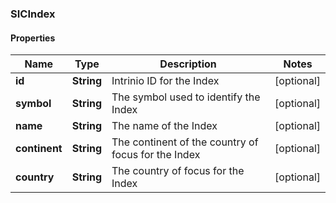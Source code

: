 ### SICIndex

#### Properties
Name | Type | Description | Notes
------------ | ------------- | ------------- | -------------
**id** | **String** | Intrinio ID for the Index | [optional] 
**symbol** | **String** | The symbol used to identify the Index | [optional] 
**name** | **String** | The name of the Index | [optional] 
**continent** | **String** | The continent of the country of focus for the Index | [optional] 
**country** | **String** | The country of focus for the Index | [optional] 



